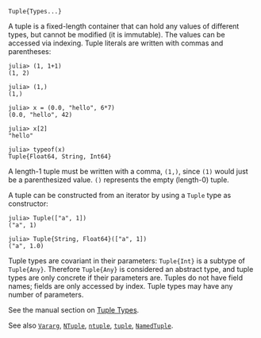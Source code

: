 ```
Tuple{Types...}
```

A tuple is a fixed-length container that can hold any values of different types, but cannot be modified (it is immutable). The values can be accessed via indexing. Tuple literals are written with commas and parentheses:

```jldoctest
julia> (1, 1+1)
(1, 2)

julia> (1,)
(1,)

julia> x = (0.0, "hello", 6*7)
(0.0, "hello", 42)

julia> x[2]
"hello"

julia> typeof(x)
Tuple{Float64, String, Int64}
```

A length-1 tuple must be written with a comma, `(1,)`, since `(1)` would just be a parenthesized value. `()` represents the empty (length-0) tuple.

A tuple can be constructed from an iterator by using a `Tuple` type as constructor:

```jldoctest
julia> Tuple(["a", 1])
("a", 1)

julia> Tuple{String, Float64}(["a", 1])
("a", 1.0)
```

Tuple types are covariant in their parameters: `Tuple{Int}` is a subtype of `Tuple{Any}`. Therefore `Tuple{Any}` is considered an abstract type, and tuple types are only concrete if their parameters are. Tuples do not have field names; fields are only accessed by index. Tuple types may have any number of parameters.

See the manual section on [Tuple Types](@ref).

See also [`Vararg`](@ref), [`NTuple`](@ref), [`ntuple`](@ref), [`tuple`](@ref), [`NamedTuple`](@ref).
